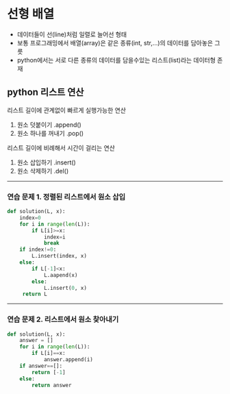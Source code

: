 # 선형 배열
+ 데이터들이 선(line)처럼 일렬로 늘어선 형태
+ 보통 프로그래밍에서 배열(array)은 같은 종류(int, str,...)의 데이터를 담아놓은 그릇
+ python에서는 서로 다른 종류의 데이터를 담을수있는 리스트(list)라는 데이터형 존재

## python 리스트 연산

리스트 길이에 관계없이 빠르게 실행가능한 연산
1. 원소 덧붙이기 .append()
2. 원소 하나를 꺼내기 .pop()

리스트 길이에 비례해서 시간이 걸리는 연산
1. 원소 삽입하기 .insert()
2. 원소 삭제하기 .del()
--------
### 연습 문제 1. 정렬된 리스트에서 원소 삽입

```python
def solution(L, x):
    index=0
    for i in range(len(L)):
        if L[i]>=x:
            index=i
            break
    if index!=0:
        L.insert(index, x)
    else:
        if L[-1]<x:
            L.aapend(x)
        else:
            L.insert(0, x)
     return L
```
--------

### 연습 문제 2. 리스트에서 원소 찾아내기

```python
def solution(L, x):
    answer = []
    for i in range(len(L)):
        if L[i]==x:
            answer.append(i)
    if answer==[]:
        return [-1]
    else:
        return answer
```
